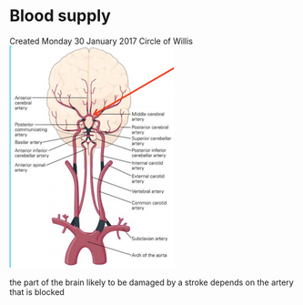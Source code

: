 # Blood supply
Created Monday 30 January 2017
Circle of Willis
![](./Blood_supply/pasted_image.png)

the part of the brain likely to be damaged by a stroke depends on the artery that is blocked

